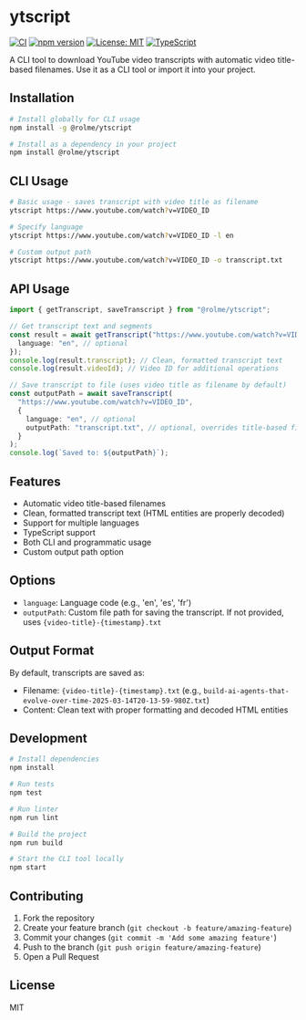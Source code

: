 # ytscript

[![CI](https://github.com/rolme/ytscript/actions/workflows/ci.yml/badge.svg)](https://github.com/rolme/ytscript/actions/workflows/ci.yml)
[![npm version](https://badge.fury.io/js/%40rolme%2Fytscript.svg)](https://badge.fury.io/js/%40rolme%2Fytscript)
[![License: MIT](https://img.shields.io/badge/License-MIT-yellow.svg)](https://opensource.org/licenses/MIT)
[![TypeScript](https://img.shields.io/badge/TypeScript-4.9%2B-blue)](https://www.typescriptlang.org/)

A CLI tool to download YouTube video transcripts with automatic video title-based filenames. Use it as a CLI tool or import it into your project.

## Installation

```bash
# Install globally for CLI usage
npm install -g @rolme/ytscript

# Install as a dependency in your project
npm install @rolme/ytscript
```

## CLI Usage

```bash
# Basic usage - saves transcript with video title as filename
ytscript https://www.youtube.com/watch?v=VIDEO_ID

# Specify language
ytscript https://www.youtube.com/watch?v=VIDEO_ID -l en

# Custom output path
ytscript https://www.youtube.com/watch?v=VIDEO_ID -o transcript.txt
```

## API Usage

```typescript
import { getTranscript, saveTranscript } from "@rolme/ytscript";

// Get transcript text and segments
const result = await getTranscript("https://www.youtube.com/watch?v=VIDEO_ID", {
  language: "en", // optional
});
console.log(result.transcript); // Clean, formatted transcript text
console.log(result.videoId); // Video ID for additional operations

// Save transcript to file (uses video title as filename by default)
const outputPath = await saveTranscript(
  "https://www.youtube.com/watch?v=VIDEO_ID",
  {
    language: "en", // optional
    outputPath: "transcript.txt", // optional, overrides title-based filename
  }
);
console.log(`Saved to: ${outputPath}`);
```

## Features

- Automatic video title-based filenames
- Clean, formatted transcript text (HTML entities are properly decoded)
- Support for multiple languages
- TypeScript support
- Both CLI and programmatic usage
- Custom output path option

## Options

- `language`: Language code (e.g., 'en', 'es', 'fr')
- `outputPath`: Custom file path for saving the transcript. If not provided, uses `{video-title}-{timestamp}.txt`

## Output Format

By default, transcripts are saved as:

- Filename: `{video-title}-{timestamp}.txt` (e.g., `build-ai-agents-that-evolve-over-time-2025-03-14T20-13-59-980Z.txt`)
- Content: Clean text with proper formatting and decoded HTML entities

## Development

```bash
# Install dependencies
npm install

# Run tests
npm test

# Run linter
npm run lint

# Build the project
npm run build

# Start the CLI tool locally
npm start
```

## Contributing

1. Fork the repository
2. Create your feature branch (`git checkout -b feature/amazing-feature`)
3. Commit your changes (`git commit -m 'Add some amazing feature'`)
4. Push to the branch (`git push origin feature/amazing-feature`)
5. Open a Pull Request

## License

MIT
